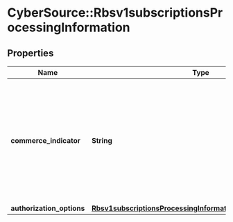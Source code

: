 # CyberSource::Rbsv1subscriptionsProcessingInformation

## Properties
Name | Type | Description | Notes
------------ | ------------- | ------------- | -------------
**commerce_indicator** | **String** | &gt; This field is ignored when you provide the &#x60;subscriptionInformation.originalTransactionId&#x60; or update the subscription.  Commerce Indicator is a way to identify the type of transaction. Some payment card companies use this information when determining discount rates.  Valid values: - &#x60;MOTO&#x60; - &#x60;RECURRING&#x60; - &#x60;INTERNET&#x60;  Please add the ecommerce indicator based on the rules defined by your gateway/processor. Some gateways may not accept the Commerce Indicator &#x60;RECURRING&#x60; with a Zero Dollar Authorization, that is done for subscriptions starting at a future date.  | [optional] 
**authorization_options** | [**Rbsv1subscriptionsProcessingInformationAuthorizationOptions**](Rbsv1subscriptionsProcessingInformationAuthorizationOptions.md) |  | [optional] 


